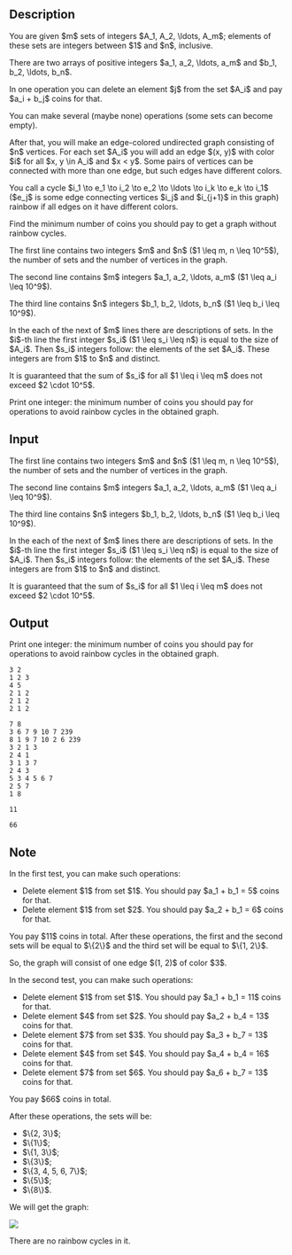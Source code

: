 ## Description

<div><p>You are given $m$ sets of integers $A_1, A_2, \ldots, A_m$; elements of these sets are integers between $1$ and $n$, inclusive.</p><p>There are two arrays of positive integers $a_1, a_2, \ldots, a_m$ and $b_1, b_2, \ldots, b_n$. </p><p>In one operation you can delete an element $j$ from the set $A_i$ and pay $a_i + b_j$ coins for that.</p><p>You can make several (maybe none) operations (some sets can become empty).</p><p>After that, you will make an edge-colored undirected graph consisting of $n$ vertices. For each set $A_i$ you will add an edge $(x, y)$ with color $i$ for all $x, y \in A_i$ and $x &lt; y$. Some pairs of vertices can be connected with more than one edge, but such edges have different colors.</p><p>You call a cycle $i_1 \to e_1 \to i_2 \to e_2 \to \ldots \to i_k \to e_k \to i_1$ ($e_j$ is some edge connecting vertices $i_j$ and $i_{j+1}$ in this graph) <span class="tex-font-style-it">rainbow</span> if all edges on it have different colors.</p><p>Find the minimum number of coins you should pay to get a graph without rainbow cycles.</p></div><div class="input-specification"><p>The first line contains two integers $m$ and $n$ ($1 \leq m, n \leq 10^5$), the number of sets and the number of vertices in the graph.</p><p>The second line contains $m$ integers $a_1, a_2, \ldots, a_m$ ($1 \leq a_i \leq 10^9$).</p><p>The third line contains $n$ integers $b_1, b_2, \ldots, b_n$ ($1 \leq b_i \leq 10^9$).</p><p>In the each of the next of $m$ lines there are descriptions of sets. In the $i$-th line the first integer $s_i$ ($1 \leq s_i \leq n$) is equal to the size of $A_i$. Then $s_i$ integers follow: the elements of the set $A_i$. These integers are from $1$ to $n$ and distinct.</p><p>It is guaranteed that the sum of $s_i$ for all $1 \leq i \leq m$ does not exceed $2 \cdot 10^5$.</p></div><div class="output-specification"><p>Print one integer: the minimum number of coins you should pay for operations to avoid rainbow cycles in the obtained graph.</p></div>

## Input

<p>The first line contains two integers $m$ and $n$ ($1 \leq m, n \leq 10^5$), the number of sets and the number of vertices in the graph.</p><p>The second line contains $m$ integers $a_1, a_2, \ldots, a_m$ ($1 \leq a_i \leq 10^9$).</p><p>The third line contains $n$ integers $b_1, b_2, \ldots, b_n$ ($1 \leq b_i \leq 10^9$).</p><p>In the each of the next of $m$ lines there are descriptions of sets. In the $i$-th line the first integer $s_i$ ($1 \leq s_i \leq n$) is equal to the size of $A_i$. Then $s_i$ integers follow: the elements of the set $A_i$. These integers are from $1$ to $n$ and distinct.</p><p>It is guaranteed that the sum of $s_i$ for all $1 \leq i \leq m$ does not exceed $2 \cdot 10^5$.</p>

## Output

<p>Print one integer: the minimum number of coins you should pay for operations to avoid rainbow cycles in the obtained graph.</p>





```input1
3 2
1 2 3
4 5
2 1 2
2 1 2
2 1 2
```




```input2
7 8
3 6 7 9 10 7 239
8 1 9 7 10 2 6 239
3 2 1 3
2 4 1
3 1 3 7
2 4 3
5 3 4 5 6 7
2 5 7
1 8
```




```output1
11
```




```output2
66
```



## Note

<p>In the first test, you can make such operations:</p><ul> <li> Delete element $1$ from set $1$. You should pay $a_1 + b_1 = 5$ coins for that. </li><li> Delete element $1$ from set $2$. You should pay $a_2 + b_1 = 6$ coins for that. </li></ul><p>You pay $11$ coins in total. After these operations, the first and the second sets will be equal to $\{2\}$ and the third set will be equal to $\{1, 2\}$.</p><p>So, the graph will consist of one edge $(1, 2)$ of color $3$.</p><p>In the second test, you can make such operations:</p><ul> <li> Delete element $1$ from set $1$. You should pay $a_1 + b_1 = 11$ coins for that. </li><li> Delete element $4$ from set $2$. You should pay $a_2 + b_4 = 13$ coins for that. </li><li> Delete element $7$ from set $3$. You should pay $a_3 + b_7 = 13$ coins for that. </li><li> Delete element $4$ from set $4$. You should pay $a_4 + b_4 = 16$ coins for that. </li><li> Delete element $7$ from set $6$. You should pay $a_6 + b_7 = 13$ coins for that. </li></ul><p>You pay $66$ coins in total.</p><p>After these operations, the sets will be:</p><ul> <li> $\{2, 3\}$; </li><li> $\{1\}$; </li><li> $\{1, 3\}$; </li><li> $\{3\}$; </li><li> $\{3, 4, 5, 6, 7\}$; </li><li> $\{5\}$; </li><li> $\{8\}$. </li></ul><p>We will get the graph:</p><p><img class="tex-graphics" src="file://dC5nPtMM.png" style="max-width: 100.0%;max-height: 100.0%;"></p><p>There are no rainbow cycles in it.</p>
